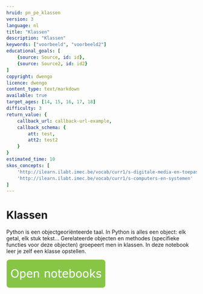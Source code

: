 ```yaml
---
hruid: pn_pe_klassen
version: 3
language: nl
title: "Klassen"
description: "Klassen"
keywords: ["voorbeeld", "voorbeeld2"]
educational_goals: [
    {source: Source, id: id}, 
    {source: Source2, id: id2}
]
copyright: dwengo
licence: dwengo
content_type: text/markdown
available: true
target_ages: [14, 15, 16, 17, 18]
difficulty: 3
return_value: {
    callback_url: callback-url-example,
    callback_schema: {
        att: test,
        att2: test2
    }
}
estimated_time: 10
skos_concepts: [
    'http://ilearn.ilabt.imec.be/vocab/curr1/s-digitale-media-en-toepassingen', 
    'http://ilearn.ilabt.imec.be/vocab/curr1/s-computers-en-systemen'
]
---
```

# Klassen
Python is een objectgeoriënteerde taal. In Python is alles een object: elk getal, elk stuk tekst... Gerelateerde objecten en methodes (specifieke functies voor deze objecten) groepeert men in klassen. In deze notebook leer je zelf een klasse opstellen. 

[![](embed/Knop.png "Knop")](https://kiks.ilabt.imec.be/jupyterhub/?id=1050 "Notebooks Functie")
